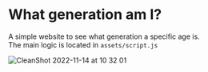 # What generation am I?
A simple website to see what generation a specific age is.  
The main logic is located in `assets/script.js`  

![CleanShot 2022-11-14 at 10 32 01](https://user-images.githubusercontent.com/83777519/201638118-78b5df61-f159-49a0-af09-a96f4e2599e7.gif)
